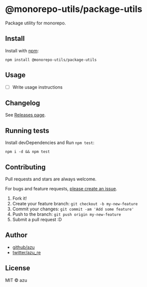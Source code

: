 # @monorepo-utils/package-utils

Package utility for monorepo.

## Install

Install with [npm](https://www.npmjs.com/):

    npm install @monorepo-utils/package-utils

## Usage

- [ ] Write usage instructions

## Changelog

See [Releases page](https://github.com/azu/monorepo-utils/releases).

## Running tests

Install devDependencies and Run `npm test`:

    npm i -d && npm test

## Contributing

Pull requests and stars are always welcome.

For bugs and feature requests, [please create an issue](https://github.com/azu/monorepo-utils/issues).

1. Fork it!
2. Create your feature branch: `git checkout -b my-new-feature`
3. Commit your changes: `git commit -am 'Add some feature'`
4. Push to the branch: `git push origin my-new-feature`
5. Submit a pull request :D

## Author

- [github/azu](https://github.com/azu)
- [twitter/azu_re](https://twitter.com/azu_re)

## License

MIT © azu
